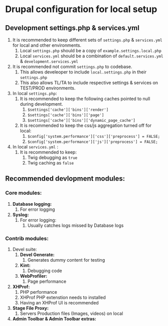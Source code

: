 # Drupal configuration for local setup

## Development settings.php & services.yml
1. It is recommended to keep different sets of `settings.php` & `services.yml` for local and other environments.
   1. Local `settings.php` should be a copy of `example.settings.local.php`
   2. Local `services.yml` should be a combination of `default.services.yml` & `development.services.yml`
2. It is recommended not commit `settings.php` to codebase.
   1. This allows develeoper to include `local.settings.php` in their `settings.php`
   2. This also allows TL/TA to include respective settings & services on TEST/PROD environments.
3. In local `settings.php`:
   1. It is recommended to keep the following caches pointed to null during development.
      1. `$settings['cache']['bins']['render']`
      2. `$settings['cache']['bins']['page']`
      3. `$settings['cache']['bins']['dynamic_page_cache']`
   2. It is recommended to keep the css/js aggregation turned off for local:
      1. `$config['system.performance']['css']['preprocess'] = FALSE;`
      2. `$config['system.performance']['js']['preprocess'] = FALSE;`
4. In local `services.yml` :
   1. It is recommended to keep:
      1. Twig debugging as `true`
      2. Twig caching as `false`

## Recommended devlopment modules:
### Core modules:
1. **Database logging:**
   1. For error logging
2. **Syslog:**
   1. For error logging:
      1. Usually catches logs missed by Database logs
### Contrib modules:
1. Devel suite:
   1. **Devel Generate:**
      1. Generates dummy content for testing
   2. **Kint:**
      1. Debugging code
   3. **WebProfiler:**
      1. Page performance
2. **XHProf:**
   1. PHP performance
   2. XHProf PHP extenstion needs to installed
   3. Having an XHProf UI is recommended
3. **Stage File Proxy:**
   1. Servers Production files (Images, videos) on local
4. **Admin Toolbar & Admin Toolbar extras:**
